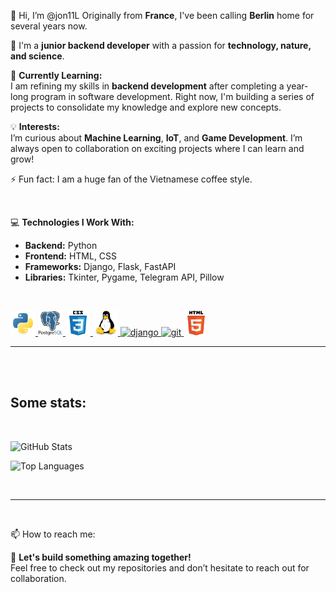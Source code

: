 👋 Hi, I’m @jon11L Originally from **France**, I've been calling **Berlin** home for several years now.
  
👀 I'm a **junior backend developer** with a passion for **technology, nature, and science**.

🌱 **Currently Learning:**  
I am refining my skills in **backend development** after completing a year-long program in software development. Right now, I'm building a series of projects to consolidate my knowledge and explore new concepts.

💡 **Interests:**  
I’m curious about **Machine Learning**, **IoT**, and **Game Development**. I’m always open to collaboration on exciting projects where I can learn and grow!  

⚡ Fun fact: I am a huge fan of the Vietnamese coffee style.

<br>

💻 **Technologies I Work With:** 

- **Backend:** Python  
- **Frontend:** HTML, CSS  
- **Frameworks:** Django, Flask, FastAPI  
- **Libraries:** Tkinter, Pygame, Telegram API, Pillow 

<br>

<a href="https://www.python.org" target="_blank" rel="noreferrer"> <img src="https://raw.githubusercontent.com/devicons/devicon/master/icons/python/python-original.svg" alt="python" width="40" height="40"/> </a> 
 <a href="https://www.postgresql.org"> <img src="https://raw.githubusercontent.com/devicons/devicon/master/icons/postgresql/postgresql-original-wordmark.svg" alt="postgresql" width="40" height="40"/> </a>
<a href="https://www.w3schools.com/css/" target="_blank" rel="noreferrer"> <img src="https://raw.githubusercontent.com/devicons/devicon/master/icons/css3/css3-original-wordmark.svg" alt="css3" width="40" height="40"/> </a>
<a href="https://www.linux.org/" target="_blank" rel="noreferrer"> <img src="https://raw.githubusercontent.com/devicons/devicon/master/icons/linux/linux-original.svg" alt="linux" width="40" height="40"/> </a> 
<a href="https://www.djangoproject.com/" target="_blank" rel="noreferrer"> <img src="https://cdn.worldvectorlogo.com/logos/django.svg" alt="django" width="40" height="40"/> </a>
<a href="https://git-scm.com/" target="_blank" rel="noreferrer"> <img src="https://www.vectorlogo.zone/logos/git-scm/git-scm-icon.svg" alt="git" width="40" height="40"/> </a> 
<a href="https://www.w3.org/html/" target="_blank" rel="noreferrer"> <img src="https://raw.githubusercontent.com/devicons/devicon/master/icons/html5/html5-original-wordmark.svg" alt="html5" width="40" height="40"/> </a> 

---

<!-- <a href="https://aws.amazon.com" target="_blank" rel="noreferrer"> <img src="https://raw.githubusercontent.com/devicons/devicon/master/icons/amazonwebservices/amazonwebservices-original-wordmark.svg" alt="aws" width="40" height="40"/>   -->

<br>
<br>

## Some stats:
<br>

![GitHub Stats](https://github-readme-stats.vercel.app/api?username=jon11L&show_icons=true&theme=radical&include_all_commits=true&count_private=true)

![Top Languages](https://github-readme-stats.vercel.app/api/top-langs/?username=jon11L&layout=compact&theme=radical&include_all_commits=true&count_private=true)




<br>

---

<br>

📫 How to reach me: 


🚀 **Let's build something amazing together!**  
Feel free to check out my repositories and don’t hesitate to reach out for collaboration.

<!---
jon11L/jon11L is a ✨ special ✨ repository because its `README.md` (this file) appears on your GitHub profile.
You can click the Preview link to take a look at your changes.
--->
